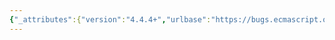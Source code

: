 ```yaml
---
{"_attributes":{"version":"4.4.4+","urlbase":"https://bugs.ecmascript.org/","maintainer":"dherman@mozilla.com"},"bug":{"bug_id":563,"creation_ts":"2012-07-15 17:51:00 -0700","short_desc":"13.5.1: undefined \"argumentsList\"","delta_ts":"2012-10-07 14:46:34 -0700","product":"Draft for 6th Edition","component":"editorial issue","version":"Rev 9: July 8, 2012 Draft","rep_platform":"All","op_sys":"All","bug_status":"RESOLVED","resolution":"FIXED","priority":"Normal","bug_severity":"normal","everconfirmed":false,"reporter":{"uid":"jmdyck","name":"Michael Dyck"},"assigned_to":{"uid":"allen","name":"Allen Wirfs-Brock"},"long_desc":[{"commentid":1348,"comment_count":0,"who":{"uid":"jmdyck","name":"Michael Dyck"},"bug_when":"2012-07-15 17:51:24 -0700","thetext":"In 13.5.1 \"[[Call]]\",\nstep 12 says:\n    \"Let status be the result of performing Function Declaration Instantiation\n     using the function F, argumentsList, and localEnv as described in 10.5.3.\"\nbut 'argumentsList' is not defined.\n\nPresumably it's what the prose before the algorithm refers to as \"a list of arguments\", so you could insert 'argumentsList' there.\n\n----\n\nAlso, in 13.5.2 \"[[Construct]]\", step 5 says:\n    \"Let result be the result of calling the [[Call]] internal property of F,\n    providing obj as the this value and providing the argument list passed into\n    [[Construct]] as args.\"\n(where 'args' is italicized).\n\nGiven the above, 'args' should be changed to 'argumentsList'.\n\n(No other invocation of [[Call]] assumes a name for its argument-list parameter.)"},{"commentid":1466,"comment_count":1,"who":{"uid":"allen","name":"Allen Wirfs-Brock"},"bug_when":"2012-08-13 17:20:37 -0700","thetext":"corrected in editor's draft"},{"commentid":1729,"comment_count":2,"who":{"uid":"allen","name":"Allen Wirfs-Brock"},"bug_when":"2012-09-28 12:24:27 -0700","thetext":"fixed in rev10, Sept. 27 2012 draft"},{"commentid":1841,"comment_count":3,"who":{"uid":"jmdyck","name":"Michael Dyck"},"bug_when":"2012-10-04 22:11:13 -0700","thetext":"The first point is fixed, but the second isn't.\n(In rev10, the location is now 13.6.2 / step 5.)"},{"commentid":1890,"comment_count":4,"who":{"uid":"jmdyck","name":"Michael Dyck"},"bug_when":"2012-10-07 14:46:34 -0700","thetext":"On second thought, I've shifted the leftover bit of this bug to Bug 757, and re-closed this one."}]}}
---
```


